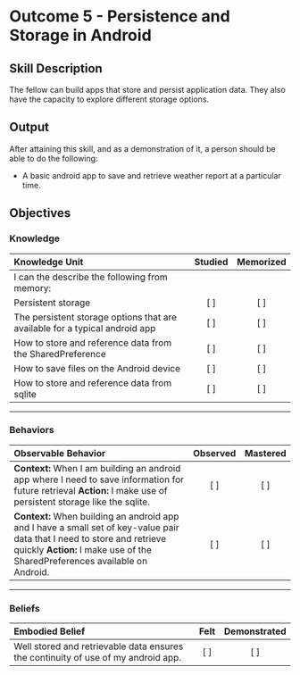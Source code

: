 # Outcome 5 - Persistence and Storage in Android

## Skill Description
The fellow can build apps that store and persist application data. They also have the capacity to explore different storage options.

## Output
After attaining this skill, and as a demonstration of it, a person should be able to do the following:
- A basic android app to save and retrieve weather report at a particular time.

## Objectives

### Knowledge

| Knowledge Unit   |      Studied      | Memorized |
|:-------------|:------------------:|:--------:|
| I can the describe the following from memory: | | |
| Persistent storage | [ ] | [ ] |
| The persistent storage options that are available for a typical android app | [ ] | [ ] |
| How to store and reference data from the SharedPreference | [ ] | [ ] |
| How to save files on the Android device | [ ] | [ ] |
| How to store and reference data from sqlite | [ ] | [ ] |

----------

### Behaviors

| Observable Behavior   |      Observed      | Mastered |
|:-------------|:------------------:|:--------:|
| **Context:** When I am building an android app where I need to save information for future retrieval **Action:** I make use of persistent storage like the sqlite. | [ ] | [ ]  |
| **Context:**  When building an android app and I have a small set of key-value pair data that I need to store and retrieve quickly **Action:** I make use of the SharedPreferences available on Android. |   [ ]   |   [ ] |

----------

### Beliefs

| Embodied Belief   |      Felt      | Demonstrated |
|:-------------|:------------------:|:--------:|
| Well stored and retrievable data ensures the continuity of use of my android app.| [ ] | [ ]  |
